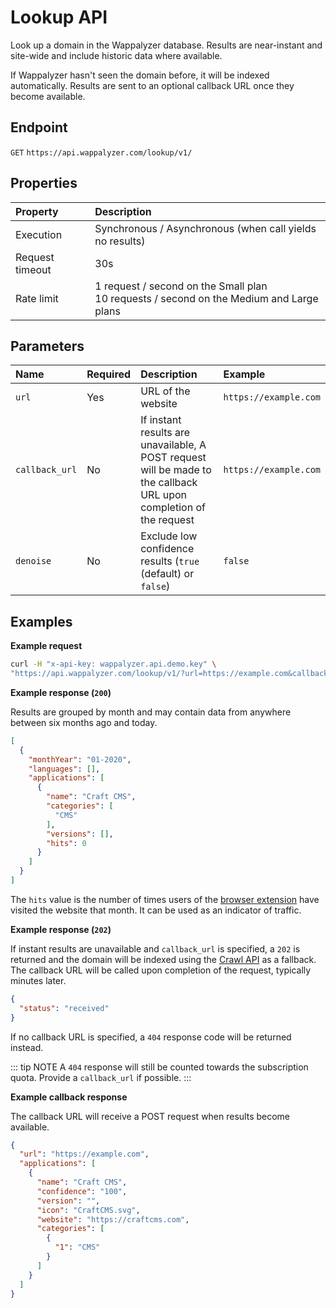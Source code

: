 # Lookup API

Look up a domain in the Wappalyzer database. Results are near-instant and site-wide and include historic data where available.

If Wappalyzer hasn't seen the domain before, it will be indexed automatically. Results are sent to an optional callback URL once they become available.


## Endpoint

`GET` `https://api.wappalyzer.com/lookup/v1/`


## Properties

| Property                 | Description 	 	 	 	 	 	 	 	 	 	 	 	 	 	 	 	 	 	 	 	 	 	 	 	 	 	 	 	 	 	 	 	 	 	 	 	 	       |
|:-------------------------|:--------------------------------------------------------------------------------------------|
| Execution                | Synchronous / Asynchronous (when call yields no results)                                    |
| Request timeout          | 30s                                                                                         | 
| Rate limit               | 1 request / second on the Small plan<br> 10 requests / second on the Medium and Large plans |


## Parameters

| Name           | Required | Description                                                                                                        | Example               |
|:-------------- |:-------- |:------------------------------------------------------------------------------------------------------------------ |:--------------------- |
| `url`          | Yes      | URL of the website                                                                                                 | `https://example.com` |
| `callback_url` | No       | If instant results are unavailable, A POST request will be made to the callback URL upon completion of the request | `https://example.com` |
| `denoise`      | No       | Exclude low confidence results (`true` (default) or `false`)                                                       | `false`               |


## Examples

**Example request**

``` sh
curl -H "x-api-key: wappalyzer.api.demo.key" \
"https://api.wappalyzer.com/lookup/v1/?url=https://example.com&callback_url=https://example.com"

```
**Example response (`200`)**

Results are grouped by month and may contain data from anywhere between six months ago and today.

``` json
[
  {
    "monthYear": "01-2020",
    "languages": [],
    "applications": [
      {
        "name": "Craft CMS",
        "categories": [
          "CMS"
        ],
        "versions": [],
        "hits": 0
      }
    ]
  }
]
```

The `hits` value is the number of times users of the [browser extension](https://www.wappalyzer.com/download) have visited the website that month. It can be used as an indicator of traffic.

**Example response (`202`)**

If instant results are unavailable and `callback_url` is specified, a `202` is returned and the domain will be indexed using the [Crawl API](/api/resources/crawl) as a fallback. The callback URL will be called upon completion of the request, typically minutes later.

``` json
{
  "status": "received"
}
```

If no callback URL is specified, a `404` response code will be returned instead. 

::: tip NOTE
A `404` response will still be counted towards the subscription quota. Provide a `callback_url` if possible.
:::

**Example callback response**

The callback URL will receive a POST request when results become available.

``` json
{
  "url": "https://example.com",
  "applications": [
    {
      "name": "Craft CMS",
      "confidence": "100",
      "version": "",
      "icon": "CraftCMS.svg",
      "website": "https://craftcms.com",
      "categories": [
        {
          "1": "CMS"
        }
      ]
    }
  ]
}
```
